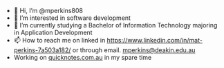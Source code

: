 - 👋 Hi, I’m @mperkins808
- 👀 I’m interested in software development
- 🌱 I’m currently studying a Bachelor of Information Technology majoring in Application Development
- 📫 How to reach me on linked in https://www.linkedin.com/in/mat-perkins-7a503a182/ or through email. mperkins@deakin.edu.au
- Working on [quicknotes.com.au](https://quicknotes.com.au) in my spare time
<!---
mperkins808/mperkins808 is a ✨ special ✨ repository because its `README.md` (this file) appears on your GitHub profile.
You can click the Preview link to take a look at your changes.
--->
